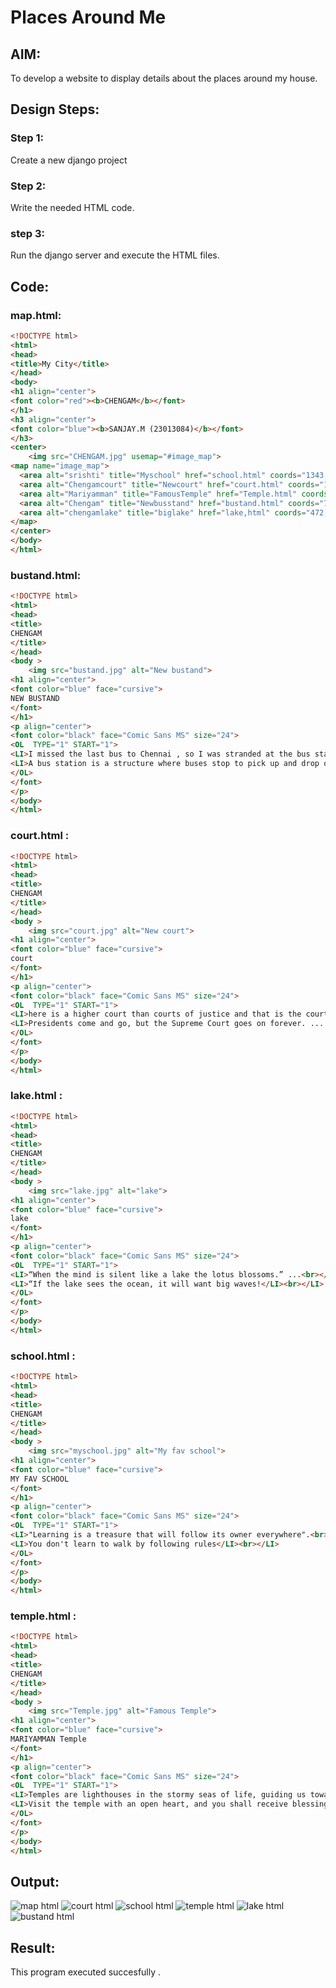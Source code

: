 # Places Around Me

## AIM:
To develop a website to display details about the places around my house.

## Design Steps:

### Step 1:
Create a new django project

### Step 2:
Write the needed HTML code.

### step 3:
Run the django server and execute the HTML files.

## Code:
### map.html:
```html
<!DOCTYPE html>
<html>
<head>
<title>My City</title>
</head>
<body>
<h1 align="center">
<font color="red"><b>CHENGAM</b></font>
</h1>
<h3 align="center">
<font color="blue"><b>SANJAY.M (23013084)</b></font>
</h3>
<center>
    <img src="CHENGAM.jpg" usemap="#image_map">
<map name="image_map">
  <area alt="srishti" title="Myschool" href="school.html" coords="1343,101,51" shape="circle">
  <area alt="Chengamcourt" title="Newcourt" href="court.html" coords="1129,252,52" shape="circle">
  <area alt="Mariyamman" title="FamousTemple" href="Temple.html" coords="819,385,46" shape="circle">
  <area alt="Chengam" title="Newbusstand" href="bustand.html" coords="725,677,25" shape="circle">
  <area alt="chengamlake" title="biglake" href="lake,html" coords="472,626,60" shape="circle">
</map>
</center>
</body>
</html>
```

### bustand.html:
```html
<!DOCTYPE html>
<html>
<head>
<title>
CHENGAM
</title>
</head>
<body >
    <img src="bustand.jpg" alt="New bustand">
<h1 align="center">
<font color="blue" face="cursive">
NEW BUSTAND
</font>
</h1>
<p align="center">
<font color="black" face="Comic Sans MS" size="24">
<OL  TYPE="1" START="1">
<LI>I missed the last bus to Chennai , so I was stranded at the bus stand overnight.<br></LI>     
<LI>A bus station is a structure where buses stop to pick up and drop off passengers.</LI><br></LI>
</OL>
</font>
</p>
</body>
</html>
```

### court.html :
```html
<!DOCTYPE html>
<html>
<head>
<title>
CHENGAM
</title>
</head>
<body >
    <img src="court.jpg" alt="New court">
<h1 align="center">
<font color="blue" face="cursive">
court
</font>
</h1>
<p align="center">
<font color="black" face="Comic Sans MS" size="24">
<OL  TYPE="1" START="1">
<LI>here is a higher court than courts of justice and that is the court of conscience. ...<br></LI>     
<LI>Presidents come and go, but the Supreme Court goes on forever. ... <br></LI>
</OL>
</font>
</p>
</body>
</html>
```

### lake.html :
```html
<!DOCTYPE html>
<html>
<head>
<title>
CHENGAM
</title>
</head>
<body >
    <img src="lake.jpg" alt="lake">
<h1 align="center">
<font color="blue" face="cursive">
lake
</font>
</h1>
<p align="center">
<font color="black" face="Comic Sans MS" size="24">
<OL  TYPE="1" START="1">
<LI>“When the mind is silent like a lake the lotus blossoms.” ...<br></LI>     
<LI>“If the lake sees the ocean, it will want big waves!</LI><br></LI>
</OL>
</font>
</p>
</body>
</html>
```

### school.html :
```html
<!DOCTYPE html>
<html>
<head>
<title>
CHENGAM
</title>
</head>
<body >
    <img src="myschool.jpg" alt="My fav school">
<h1 align="center">
<font color="blue" face="cursive">
MY FAV SCHOOL
</font>
</h1>
<p align="center">
<font color="black" face="Comic Sans MS" size="24">
<OL  TYPE="1" START="1">
<LI>"Learning is a treasure that will follow its owner everywhere".<br></LI>     
<LI>You don't learn to walk by following rules</LI><br></LI>
</OL>
</font>
</p>
</body>
</html>
```

### temple.html :
```html
<!DOCTYPE html>
<html>
<head>
<title>
CHENGAM
</title>
</head>
<body >
    <img src="Temple.jpg" alt="Famous Temple">
<h1 align="center">
<font color="blue" face="cursive">
MARIYAMMAN Temple
</font>
</h1>
<p align="center">
<font color="black" face="Comic Sans MS" size="24">
<OL  TYPE="1" START="1">
<LI>Temples are lighthouses in the stormy seas of life, guiding us towards love, peace, and enlightenment.<br></LI>     
<LI>Visit the temple with an open heart, and you shall receive blessings beyond measure.</LI><br></LI>
</OL>
</font>
</p>
</body>
</html>
```


## Output:
![map html](https://github.com/sanjayofficial2005/places-around-me/assets/148048602/65889257-df14-40e3-afbd-7e437f181daa)
![court html](https://github.com/sanjayofficial2005/places-around-me/assets/148048602/06318340-0455-4019-853f-6b8a84f90e15)
![school html](https://github.com/sanjayofficial2005/places-around-me/assets/148048602/ca9411a5-ac7e-46dc-94e5-781b48fc0b52)
![temple html](https://github.com/sanjayofficial2005/places-around-me/assets/148048602/b1c83cb7-8d42-4152-b06e-26173a2f10ff)
![lake html](https://github.com/sanjayofficial2005/places-around-me/assets/148048602/33a17548-b586-453c-8cd3-816a3136f1a6)
![bustand html](https://github.com/sanjayofficial2005/places-around-me/assets/148048602/94152144-6003-4272-aa13-7a087e013149)




## Result:
This program executed succesfully .
